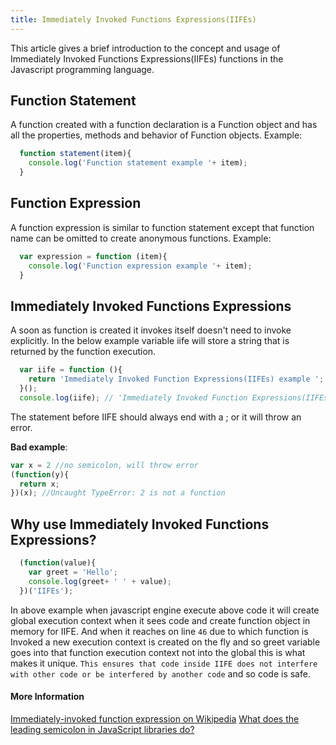```yaml
---
title: Immediately Invoked Functions Expressions(IIFEs)
---
```

This article gives a brief introduction to the concept and usage of Immediately Invoked Functions Expressions(IIFEs) functions in the Javascript programming language.

## Function Statement

A function created with a function declaration is a Function object and has all the properties, methods and behavior of Function objects.
Example:

```javascript
  function statement(item){
    console.log('Function statement example '+ item);
  }
```

## Function Expression

A function expression is similar to function statement except that function name can be omitted to create anonymous functions.
Example:

```javascript
  var expression = function (item){
    console.log('Function expression example '+ item);
  }
```

## Immediately Invoked Functions Expressions

A soon as function is created it invokes itself doesn't need to invoke explicitly.
In the below example variable iife will store a string that is returned by the function execution.

```javascript
  var iife = function (){
    return 'Immediately Invoked Function Expressions(IIFEs) example ';
  }();
  console.log(iife); // 'Immediately Invoked Function Expressions(IIFEs) example '
```

The statement before IIFE should always end with a ; or it will throw an error.

**Bad example**:
```javascript
var x = 2 //no semicolon, will throw error
(function(y){
  return x;
})(x); //Uncaught TypeError: 2 is not a function
```

## Why use Immediately Invoked Functions Expressions?

```javascript
  (function(value){
    var greet = 'Hello';
    console.log(greet+ ' ' + value);
  })('IIFEs');
```

In above example when javascript engine execute above code it will create global execution context when it sees code and create function object in memory for IIFE.
And when it reaches on line `46` due to which function is Invoked a new execution context is created on the fly and so greet variable goes into that function execution context not into the global this is what makes it unique.
`This ensures that code inside IIFE does not interfere with other code or be interfered by another code` and so code is safe.

#### More Information
[Immediately-invoked function expression on Wikipedia](https://en.wikipedia.org/wiki/Immediately-invoked_function_expression)
[What does the leading semicolon in JavaScript libraries do?](https://stackoverflow.com/questions/1873983/what-does-the-leading-semicolon-in-javascript-libraries-do)
